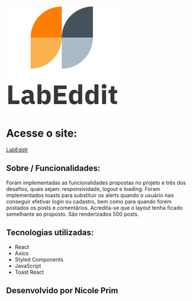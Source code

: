 ![Logo](./img-readme/Logo.svg)

# Acesse o site:

<a href=http://labeddit-nicole.surge.sh>LabEddit</a>

## Sobre / Funcionalidades:

Foram implementadas as funcionalidades propostas no projeto e três dos desafios, quais sejam: responsividade, logout e loading. Foram implementados toasts para substituir os alerts quando o usuário nao conseguir efetivar login ou cadastro, bem como para quando forem postados os posts e comentários. Acredita-se que o layout tenha ficado semelhante ao proposto. São renderizados 500 posts.

## Tecnologias utilizadas:

- React
- Axios
- Styled Components
- JavaScript
- Toast React


## Desenvolvido por Nicole Prim
